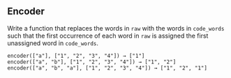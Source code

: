 ## Encoder

Write a function that replaces the words in `raw` with the words in 
`code_words` such that the first occurrence of each word in `raw` is 
assigned the first unassigned word in `code_words`.

	encoder(["a"], ["1", "2", "3", "4"]) → ["1"]
	encoder(["a", "b"], ["1", "2", "3", "4"]) → ["1", "2"]
	encoder(["a", "b", "a"], ["1", "2", "3", "4"]) → ["1", "2", "1"]

